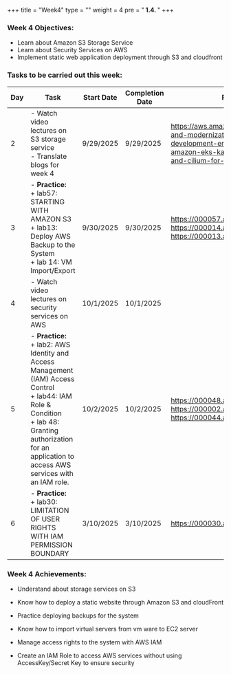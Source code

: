 +++
title = "Week4"
type = ""
weight = 4
pre = "<b> 1.4. </b>"
+++

### Week 4 Objectives:

* Learn about Amazon S3 Storage Service
* Learn about Security Services on AWS
* Implement static web application deployment through S3 and cloudfront

### Tasks to be carried out this week:
| Day | Task| Start Date | Completion Date | Resources |
| --- | ------------------------------------------------------------------------------------------------------------------------------------------------------------------------------------------------ | ------------ | --------------- | ----------------------------------------- |
| 2 | - Watch video lectures on S3 storage service <br> - Translate blogs for week 4 | 9/29/2025 | 9/29/2025 | <https://aws.amazon.com/blogs/migration-and-modernization/scaling-clouderas-development-environment-leveraging-amazon-eks-karpenter-bottlerocket-and-cilium-for-hybrid-cloud/>
| 3 | - **Practice:** <br>+ lab57: STARTING WITH AMAZON S3 <br> + lab13: Deploy AWS Backup to the System <br> + lab 14: VM Import/Export| 9/30/2025 | 9/30/2025 | <https://000057.awsstudygroup.com> <https://000014.awsstudygroup.com> <https://000013.awsstudygroup.com/>
| 4 | - Watch video lectures on security services on AWS| 10/1/2025 | 10/1/2025 |
| 5 | - **Practice:** <br>+ lab2: AWS Identity and Access Management (IAM) Access Control <br> + lab44: IAM Role & Condition <br> + lab 48: Granting authorization for an application to access AWS services with an IAM role. | 10/2/2025 | 10/2/2025 | <https://000048.awsstudygroup.com> <https://000002.awsstudygroup.com> <https://000044.awsstudygroup.com>
| 6 | - **Practice:** <br>+ lab30: LIMITATION OF USER RIGHTS WITH IAM PERMISSION BOUNDARY | 3/10/2025 | 3/10/2025 | <https://000030.awsstudygroup.com>

### Week 4 Achievements:

* Understand about storage services on S3

* Know how to deploy a static website through Amazon S3 and cloudFront

* Practice deploying backups for the system

* Know how to import virtual servers from vm ware to EC2 server

* Manage access rights to the system with AWS IAM

* Create an IAM Role to access AWS services without using AccessKey/Secret Key to ensure security
